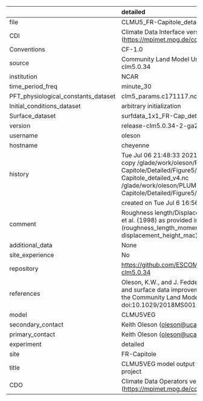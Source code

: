 |                                     | detailed                                                                                                                                                                                                                        |
|:------------------------------------|:--------------------------------------------------------------------------------------------------------------------------------------------------------------------------------------------------------------------------------|
| file                                | CLMU5_FR-Capitole_detailed_v4.nc                                                                                                                                                                                                |
| CDI                                 | Climate Data Interface version 1.9.9 (https://mpimet.mpg.de/cdi)                                                                                                                                                                |
| Conventions                         | CF-1.0                                                                                                                                                                                                                          |
| source                              | Community Land Model Urban version 5 - release-clm5.0.34                                                                                                                                                                        |
| institution                         | NCAR                                                                                                                                                                                                                            |
| time_period_freq                    | minute_30                                                                                                                                                                                                                       |
| PFT_physiological_constants_dataset | clm5_params.c171117.nc                                                                                                                                                                                                          |
| Initial_conditions_dataset          | arbitrary initialization                                                                                                                                                                                                        |
| Surface_dataset                     | surfdata_1x1_FR-Cap_detailed_simyr2000_c210622.nc                                                                                                                                                                               |
| version                             | release-clm5.0.34-2-ga2989b04                                                                                                                                                                                                   |
| username                            | oleson                                                                                                                                                                                                                          |
| hostname                            | cheyenne                                                                                                                                                                                                                        |
| history                             | Tue Jul 06 21:48:33 2021: cdo -f nc4 -z zip -b F32 copy /glade/work/oleson/PLUMBER/PLUMBER/FR-Capitole/Detailed/Figure5/CLMU5_FR-Capitole_detailed_v4.nc /glade/work/oleson/PLUMBER/PLUMBER/FR-Capitole/Detailed/Figure5/tmp.nc |
|                                     | created on Tue Jul  6 16:56:06 MDT 2021                                                                                                                                                                                         |
| comment                             | Roughness length/Displacement height from Macdonald et al. (1998) as provided in parameter input file (roughness_length_momentum_mac and displacement_height_mac)                                                               |
| additional_data                     | None                                                                                                                                                                                                                            |
| site_experience                     | No                                                                                                                                                                                                                              |
| repository                          | https://github.com/ESCOMP/CTSM/releases/tag/release-clm5.0.34                                                                                                                                                                   |
| references                          | Oleson, K.W., and J. Feddema, 2019: Parameterization and surface data improvements and new capabilities for the Community Land Model Urban (CLMU), JAMES, 11, doi:10.1029/2018MS001586.                                         |
| model                               | CLMU5VEG                                                                                                                                                                                                                        |
| secondary_contact                   | Keith Oleson (oleson@ucar.edu)                                                                                                                                                                                                  |
| primary_contact                     | Keith Oleson (oleson@ucar.edu)                                                                                                                                                                                                  |
| experiment                          | detailed                                                                                                                                                                                                                        |
| site                                | FR-Capitole                                                                                                                                                                                                                     |
| title                               | CLMU5VEG model output for the Urban-PLUMBER project                                                                                                                                                                             |
| CDO                                 | Climate Data Operators version 1.9.9 (https://mpimet.mpg.de/cdo)                                                                                                                                                                |
